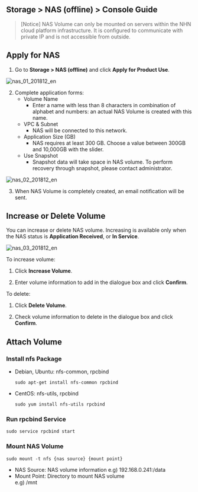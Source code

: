 ## Storage > NAS (offline) > Console Guide
> [Notice]
> NAS Volume can only be mounted on servers within the NHN cloud platform infrastructure.
> It is configured to communicate with private IP and is not accessible from outside.

## Apply for NAS

1. Go to **Storage > NAS (offline)** and click **Apply for Product Use**.

![nas_01_201812_en](	https://static.toastoven.net/prod_infrastructure/nas/nas_01_201812_en.png)

2. Complete application forms: 
    * Volume Name 
        * Enter a name with less than 8 characters in combination of alphabet and numbers: an actual NAS Volume is created with this name.
    * VPC & Subnet
        * NAS will be connected to this network.
    * Application Size (GB) 
        * NAS requires at least 300 GB. Choose a value between 300GB and 10,000GB with the slider.  
    * Use Snapshot  
        * Snapshot data will take space in NAS volume. To perform recovery through snapshot, please contact administrator. 

![nas_02_201812_en](	https://static.toastoven.net/prod_infrastructure/nas/nas_02_201812_en.png)

3. When NAS Volume is completely created, an email notification will be sent.  

## Increase or Delete Volume 

You can increase or delete NAS volume.
Increasing is available only when the NAS status is **Application Received**, or **In Service**.  

![nas_03_201812_en](	https://static.toastoven.net/prod_infrastructure/nas/nas_03_201812_en.png)

To increase volume:

1. Click **Increase Volume**.  

2. Enter volume information to add in the dialogue box and click **Confirm**. 

To delete:

1. Click **Delete Volume**.

3. Check  volume information to delete in the dialogue box and click **Confirm**.


## Attach Volume 

### Install nfs Package

* Debian, Ubuntu: nfs-common, rpcbind  
  ```
  sudo apt-get install nfs-common rpcbind
  ```
* CentOS: nfs-utils, rpcbind  
  ```
  sudo yum install nfs-utils rpcbind
  ```

### Run rpcbind Service 

```
sudo service rpcbind start
```

### Mount NAS Volume 

```
sudo mount -t nfs {nas source} {mount point}
```

* NAS Source: NAS volume information 
  e.g) 192.168.0.241:/data
* Mount Point: Directory to mount NAS volume   
  e.g) /mnt